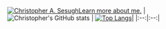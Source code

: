 [![Christopher A. Sesugh](https://res.cloudinary.com/christo/image/upload/v1682697484/christohybrid185_gmail.com_jqwkam.png)Learn more about me.](https://www.christophersesugh.com/about) 
| ![Christopher's GitHub stats](https://github-readme-stats.vercel.app/api?username=christophersesugh&show_icons=true&theme=radical) | [![Top Langs](https://github-readme-stats.vercel.app/api/top-langs/?username=christophersesugh&layout=compact)](https://github.com/christophersesugh/christophersesugh)|
|:--:|:--:|
<!-- --:| -->

<!---
christophersesugh/christophersesugh is a ✨ special ✨ repository because its `README.md` (this file) appears on your GitHub profile.
You can click the Preview link to take a look at your changes.
--->

